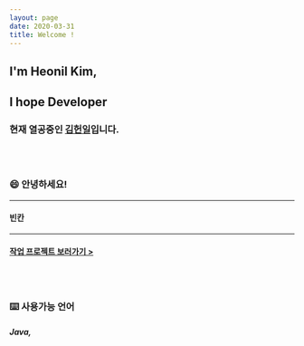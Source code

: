 ```yaml
---
layout: page
date: 2020-03-31
title: Welcome !
---
```


## I'm Heonil Kim,
## I hope Developer <br>

### 현재 열공중인 <u>김헌일</u>입니다.

<br>
<br>

### 😄 안녕하세요!

------

#### 빈칸

------


#### [작업 프로젝트 보러가기 >](https://iamheonil.github.io/project/)

<br><br>

### ⌨️ 사용가능 언어

##### Java, 



